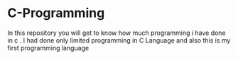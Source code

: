 <H1>C-Programming</H1>
In this repository you will get to know how much programming i have done in c . I had done only limited programming in C Language and also this is my first programming language
